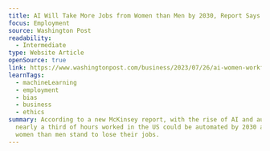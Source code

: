 ```yaml
---
title: AI Will Take More Jobs from Women than Men by 2030, Report Says
focus: Employment
source: Washington Post
readability:
  - Intermediate
type: Website Article
openSource: true
link: https://www.washingtonpost.com/business/2023/07/26/ai-women-workforce-automation/
learnTags:
  - machineLearning
  - employment
  - bias
  - business
  - ethics
summary: According to a new McKinsey report, with the rise of AI and automation,
  nearly a third of hours worked in the US could be automated by 2030 and more
  women than men stand to lose their jobs.
---
```

